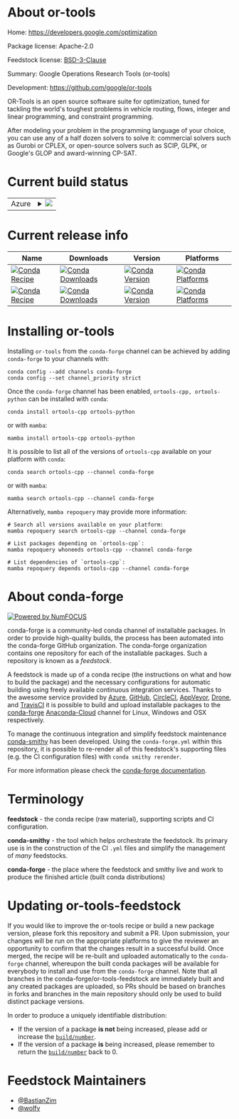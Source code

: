 About or-tools
==============

Home: https://developers.google.com/optimization

Package license: Apache-2.0

Feedstock license: [BSD-3-Clause](https://github.com/conda-forge/or-tools-feedstock/blob/main/LICENSE.txt)

Summary: Google Operations Research Tools (or-tools)

Development: https://github.com/google/or-tools

OR-Tools is an open source software suite for optimization, tuned for tackling
the world's toughest problems in vehicle routing, flows, integer and linear
programming, and constraint programming.

After modeling your problem in the programming language of your choice, you
can use any of a half dozen solvers to solve it: commercial solvers such as
Gurobi or CPLEX, or open-source solvers such as SCIP, GLPK, or Google's GLOP
and award-winning CP-SAT.


Current build status
====================


<table>
    
  <tr>
    <td>Azure</td>
    <td>
      <details>
        <summary>
          <a href="https://dev.azure.com/conda-forge/feedstock-builds/_build/latest?definitionId=14287&branchName=main">
            <img src="https://dev.azure.com/conda-forge/feedstock-builds/_apis/build/status/or-tools-feedstock?branchName=main">
          </a>
        </summary>
        <table>
          <thead><tr><th>Variant</th><th>Status</th></tr></thead>
          <tbody><tr>
              <td>linux_64_abseil_cpp20211102.0python3.10.____cpython</td>
              <td>
                <a href="https://dev.azure.com/conda-forge/feedstock-builds/_build/latest?definitionId=14287&branchName=main">
                  <img src="https://dev.azure.com/conda-forge/feedstock-builds/_apis/build/status/or-tools-feedstock?branchName=main&jobName=linux&configuration=linux_64_abseil_cpp20211102.0python3.10.____cpython" alt="variant">
                </a>
              </td>
            </tr><tr>
              <td>linux_64_abseil_cpp20211102.0python3.7.____cpython</td>
              <td>
                <a href="https://dev.azure.com/conda-forge/feedstock-builds/_build/latest?definitionId=14287&branchName=main">
                  <img src="https://dev.azure.com/conda-forge/feedstock-builds/_apis/build/status/or-tools-feedstock?branchName=main&jobName=linux&configuration=linux_64_abseil_cpp20211102.0python3.7.____cpython" alt="variant">
                </a>
              </td>
            </tr><tr>
              <td>linux_64_abseil_cpp20211102.0python3.8.____73_pypy</td>
              <td>
                <a href="https://dev.azure.com/conda-forge/feedstock-builds/_build/latest?definitionId=14287&branchName=main">
                  <img src="https://dev.azure.com/conda-forge/feedstock-builds/_apis/build/status/or-tools-feedstock?branchName=main&jobName=linux&configuration=linux_64_abseil_cpp20211102.0python3.8.____73_pypy" alt="variant">
                </a>
              </td>
            </tr><tr>
              <td>linux_64_abseil_cpp20211102.0python3.8.____cpython</td>
              <td>
                <a href="https://dev.azure.com/conda-forge/feedstock-builds/_build/latest?definitionId=14287&branchName=main">
                  <img src="https://dev.azure.com/conda-forge/feedstock-builds/_apis/build/status/or-tools-feedstock?branchName=main&jobName=linux&configuration=linux_64_abseil_cpp20211102.0python3.8.____cpython" alt="variant">
                </a>
              </td>
            </tr><tr>
              <td>linux_64_abseil_cpp20211102.0python3.9.____73_pypy</td>
              <td>
                <a href="https://dev.azure.com/conda-forge/feedstock-builds/_build/latest?definitionId=14287&branchName=main">
                  <img src="https://dev.azure.com/conda-forge/feedstock-builds/_apis/build/status/or-tools-feedstock?branchName=main&jobName=linux&configuration=linux_64_abseil_cpp20211102.0python3.9.____73_pypy" alt="variant">
                </a>
              </td>
            </tr><tr>
              <td>linux_64_abseil_cpp20211102.0python3.9.____cpython</td>
              <td>
                <a href="https://dev.azure.com/conda-forge/feedstock-builds/_build/latest?definitionId=14287&branchName=main">
                  <img src="https://dev.azure.com/conda-forge/feedstock-builds/_apis/build/status/or-tools-feedstock?branchName=main&jobName=linux&configuration=linux_64_abseil_cpp20211102.0python3.9.____cpython" alt="variant">
                </a>
              </td>
            </tr><tr>
              <td>linux_64_abseil_cpp20220623.0python3.10.____cpython</td>
              <td>
                <a href="https://dev.azure.com/conda-forge/feedstock-builds/_build/latest?definitionId=14287&branchName=main">
                  <img src="https://dev.azure.com/conda-forge/feedstock-builds/_apis/build/status/or-tools-feedstock?branchName=main&jobName=linux&configuration=linux_64_abseil_cpp20220623.0python3.10.____cpython" alt="variant">
                </a>
              </td>
            </tr><tr>
              <td>linux_64_abseil_cpp20220623.0python3.7.____cpython</td>
              <td>
                <a href="https://dev.azure.com/conda-forge/feedstock-builds/_build/latest?definitionId=14287&branchName=main">
                  <img src="https://dev.azure.com/conda-forge/feedstock-builds/_apis/build/status/or-tools-feedstock?branchName=main&jobName=linux&configuration=linux_64_abseil_cpp20220623.0python3.7.____cpython" alt="variant">
                </a>
              </td>
            </tr><tr>
              <td>linux_64_abseil_cpp20220623.0python3.8.____73_pypy</td>
              <td>
                <a href="https://dev.azure.com/conda-forge/feedstock-builds/_build/latest?definitionId=14287&branchName=main">
                  <img src="https://dev.azure.com/conda-forge/feedstock-builds/_apis/build/status/or-tools-feedstock?branchName=main&jobName=linux&configuration=linux_64_abseil_cpp20220623.0python3.8.____73_pypy" alt="variant">
                </a>
              </td>
            </tr><tr>
              <td>linux_64_abseil_cpp20220623.0python3.8.____cpython</td>
              <td>
                <a href="https://dev.azure.com/conda-forge/feedstock-builds/_build/latest?definitionId=14287&branchName=main">
                  <img src="https://dev.azure.com/conda-forge/feedstock-builds/_apis/build/status/or-tools-feedstock?branchName=main&jobName=linux&configuration=linux_64_abseil_cpp20220623.0python3.8.____cpython" alt="variant">
                </a>
              </td>
            </tr><tr>
              <td>linux_64_abseil_cpp20220623.0python3.9.____73_pypy</td>
              <td>
                <a href="https://dev.azure.com/conda-forge/feedstock-builds/_build/latest?definitionId=14287&branchName=main">
                  <img src="https://dev.azure.com/conda-forge/feedstock-builds/_apis/build/status/or-tools-feedstock?branchName=main&jobName=linux&configuration=linux_64_abseil_cpp20220623.0python3.9.____73_pypy" alt="variant">
                </a>
              </td>
            </tr><tr>
              <td>linux_64_abseil_cpp20220623.0python3.9.____cpython</td>
              <td>
                <a href="https://dev.azure.com/conda-forge/feedstock-builds/_build/latest?definitionId=14287&branchName=main">
                  <img src="https://dev.azure.com/conda-forge/feedstock-builds/_apis/build/status/or-tools-feedstock?branchName=main&jobName=linux&configuration=linux_64_abseil_cpp20220623.0python3.9.____cpython" alt="variant">
                </a>
              </td>
            </tr>
          </tbody>
        </table>
      </details>
    </td>
  </tr>
</table>

Current release info
====================

| Name | Downloads | Version | Platforms |
| --- | --- | --- | --- |
| [![Conda Recipe](https://img.shields.io/badge/recipe-ortools--cpp-green.svg)](https://anaconda.org/conda-forge/ortools-cpp) | [![Conda Downloads](https://img.shields.io/conda/dn/conda-forge/ortools-cpp.svg)](https://anaconda.org/conda-forge/ortools-cpp) | [![Conda Version](https://img.shields.io/conda/vn/conda-forge/ortools-cpp.svg)](https://anaconda.org/conda-forge/ortools-cpp) | [![Conda Platforms](https://img.shields.io/conda/pn/conda-forge/ortools-cpp.svg)](https://anaconda.org/conda-forge/ortools-cpp) |
| [![Conda Recipe](https://img.shields.io/badge/recipe-ortools--python-green.svg)](https://anaconda.org/conda-forge/ortools-python) | [![Conda Downloads](https://img.shields.io/conda/dn/conda-forge/ortools-python.svg)](https://anaconda.org/conda-forge/ortools-python) | [![Conda Version](https://img.shields.io/conda/vn/conda-forge/ortools-python.svg)](https://anaconda.org/conda-forge/ortools-python) | [![Conda Platforms](https://img.shields.io/conda/pn/conda-forge/ortools-python.svg)](https://anaconda.org/conda-forge/ortools-python) |

Installing or-tools
===================

Installing `or-tools` from the `conda-forge` channel can be achieved by adding `conda-forge` to your channels with:

```
conda config --add channels conda-forge
conda config --set channel_priority strict
```

Once the `conda-forge` channel has been enabled, `ortools-cpp, ortools-python` can be installed with `conda`:

```
conda install ortools-cpp ortools-python
```

or with `mamba`:

```
mamba install ortools-cpp ortools-python
```

It is possible to list all of the versions of `ortools-cpp` available on your platform with `conda`:

```
conda search ortools-cpp --channel conda-forge
```

or with `mamba`:

```
mamba search ortools-cpp --channel conda-forge
```

Alternatively, `mamba repoquery` may provide more information:

```
# Search all versions available on your platform:
mamba repoquery search ortools-cpp --channel conda-forge

# List packages depending on `ortools-cpp`:
mamba repoquery whoneeds ortools-cpp --channel conda-forge

# List dependencies of `ortools-cpp`:
mamba repoquery depends ortools-cpp --channel conda-forge
```


About conda-forge
=================

[![Powered by
NumFOCUS](https://img.shields.io/badge/powered%20by-NumFOCUS-orange.svg?style=flat&colorA=E1523D&colorB=007D8A)](https://numfocus.org)

conda-forge is a community-led conda channel of installable packages.
In order to provide high-quality builds, the process has been automated into the
conda-forge GitHub organization. The conda-forge organization contains one repository
for each of the installable packages. Such a repository is known as a *feedstock*.

A feedstock is made up of a conda recipe (the instructions on what and how to build
the package) and the necessary configurations for automatic building using freely
available continuous integration services. Thanks to the awesome service provided by
[Azure](https://azure.microsoft.com/en-us/services/devops/), [GitHub](https://github.com/),
[CircleCI](https://circleci.com/), [AppVeyor](https://www.appveyor.com/),
[Drone](https://cloud.drone.io/welcome), and [TravisCI](https://travis-ci.com/)
it is possible to build and upload installable packages to the
[conda-forge](https://anaconda.org/conda-forge) [Anaconda-Cloud](https://anaconda.org/)
channel for Linux, Windows and OSX respectively.

To manage the continuous integration and simplify feedstock maintenance
[conda-smithy](https://github.com/conda-forge/conda-smithy) has been developed.
Using the ``conda-forge.yml`` within this repository, it is possible to re-render all of
this feedstock's supporting files (e.g. the CI configuration files) with ``conda smithy rerender``.

For more information please check the [conda-forge documentation](https://conda-forge.org/docs/).

Terminology
===========

**feedstock** - the conda recipe (raw material), supporting scripts and CI configuration.

**conda-smithy** - the tool which helps orchestrate the feedstock.
                   Its primary use is in the construction of the CI ``.yml`` files
                   and simplify the management of *many* feedstocks.

**conda-forge** - the place where the feedstock and smithy live and work to
                  produce the finished article (built conda distributions)


Updating or-tools-feedstock
===========================

If you would like to improve the or-tools recipe or build a new
package version, please fork this repository and submit a PR. Upon submission,
your changes will be run on the appropriate platforms to give the reviewer an
opportunity to confirm that the changes result in a successful build. Once
merged, the recipe will be re-built and uploaded automatically to the
`conda-forge` channel, whereupon the built conda packages will be available for
everybody to install and use from the `conda-forge` channel.
Note that all branches in the conda-forge/or-tools-feedstock are
immediately built and any created packages are uploaded, so PRs should be based
on branches in forks and branches in the main repository should only be used to
build distinct package versions.

In order to produce a uniquely identifiable distribution:
 * If the version of a package **is not** being increased, please add or increase
   the [``build/number``](https://docs.conda.io/projects/conda-build/en/latest/resources/define-metadata.html#build-number-and-string).
 * If the version of a package **is** being increased, please remember to return
   the [``build/number``](https://docs.conda.io/projects/conda-build/en/latest/resources/define-metadata.html#build-number-and-string)
   back to 0.

Feedstock Maintainers
=====================

* [@BastianZim](https://github.com/BastianZim/)
* [@wolfv](https://github.com/wolfv/)

